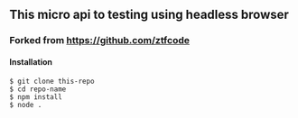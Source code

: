 ## This micro api to testing using headless browser
### Forked from https://github.com/ztfcode
#### Installation
```
$ git clone this-repo
$ cd repo-name
$ npm install
$ node .
```
